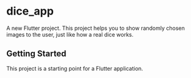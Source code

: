 # dice_app
A new Flutter project. This project helps you to show randomly chosen images to the user, just like how a real dice works.

## Getting Started
This project is a starting point for a Flutter application.